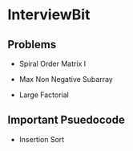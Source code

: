 # InterviewBit

## Problems

- Spiral Order Matrix I

- Max Non Negative Subarray

- Large Factorial

## Important Psuedocode

- Insertion Sort